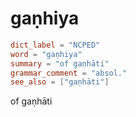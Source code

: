# gaṇhiya

``` toml
dict_label = "NCPED"
word = "gaṇhiya"
summary = "of gaṇhāti"
grammar_comment = "absol."
see_also = ["gaṇhāti"]
```

of gaṇhāti

